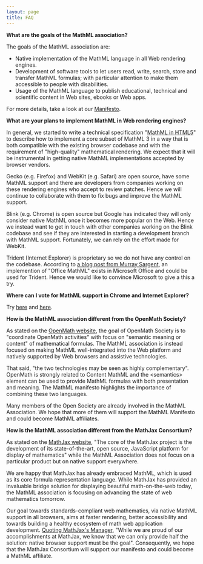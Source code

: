 ```yaml
---
layout: page
title: FAQ
---
```


**What are the goals of the MathML association?**

The goals of the MathML association are:

* Native implementation of the MathML language in all Web rendering engines.
* Development of software tools to let users read, write, search, store and
  transfer MathML formulas; with particular attention to make them accessible
  to people with disabilities.
* Usage of the MathML language to publish educational, technical and scientific
  content in Web sites, ebooks or Web apps.

For more details, take a look at our [Manifesto](/legal-documents/manifesto.html).

**What are your plans to implement MathML in Web rendering engines?**

In general, we started to write a technical specification
"[MathML in HTML5](http://www.mathml-association.org/MathMLinHTML5/)" to
describe how to implement a core subset of MathML 3 in a way that is both
compatible with the existing browser codebase and with the requirement of
"high-quality" mathematical rendering. We expect that it will be instrumental
in getting native MathML implementations accepted by browser vendors.

Gecko (e.g. Firefox) and WebKit (e.g. Safari) are open source, have some MathML
support and there are developers from companies working on these rendering
engines who accept to review patches. Hence we will continue to collaborate
with them to fix bugs and improve the MathML support.

Blink (e.g. Chrome) is open source but Google has indicated they will only
consider native MathML once it becomes more popular on the Web. Hence we instead
want to get in touch with other companies working on the Blink codebase and see
if they are interested in starting a development branch with MathML support.
Fortunately, we can rely on the effort made for WebKit.

Trident (Internet Explorer) is proprietary so we do not have any control on
the codebase. According to [a blog post from Murray Sargent](http://blogs.msdn.com/b/murrays/archive/2014/04/27/opentype-math-tables.aspx), an implemention
of "Office MathML" exists in Microsoft Office and could be used for Trident.
Hence we would like to convince Microsoft to give a this a try.

**Where can I vote for MathML support in Chrome and Internet Explorer?**

Try [here](https://code.google.com/p/chromium/issues/detail?id=152430) and [here](https://status.modern.ie/mathml).

**How is the MathML association different from the OpenMath Society?**

As stated on the [OpenMath website](www.openmath.org), the goal of OpenMath Society is to "coordinate OpenMath activities" with focus on "semantic meaning or content" of mathematical formulas. The MathML association is instead focused on making MathML well-integrated into the Web platform and natively supported by Web browsers and assistive technologies.

That said, "the two technologies may be seen as highly complementary". OpenMath is strongly related to Content MathML and the &lt;semantics&gt; element can be used to provide MathML formulas with both presentation and meaning. The MathML manifesto highlights the importance of combining these two languages.

Many members of the Open Society are already involved in the MathML Association. We hope that more of them will support the MathML Manifesto and could become MathML affiliates.

**How is the MathML association different from the MathJax Consortium?**

As stated on the [MathJax website](https://www.mathjax.org), "The core of the MathJax project is the development of its state-of-the-art, open source, JavaScript platform for display of mathematics" while the MathML Association does not focus on a particular product but on native support everywhere.

We are happy that MathJax has already embraced MathML, which is used as its core formula representation language. While MathJax has provided an invaluable bridge solution for displaying beautiful math-on-the-web today, the MathML association is focusing on advancing the state of web mathematics tomorrow.

Our goal towards standards-compliant web mathematics, via native MathML support in all browsers, aims at faster rendering, better accessibility and towards building a healthy ecosystem of math web application development. [Quoting MathJax's Manager](http://exchanges.wiley.com/blog/2015/03/02/making-math-and-science-first-class-citizens-on-the-web/), "While we are proud of our accomplishments at MathJax, we know that we can only provide half the solution: native browser support must be the goal". Consequently, we hope that the MathJax Consortium will support our manifesto and could become a MathML affiliate.
